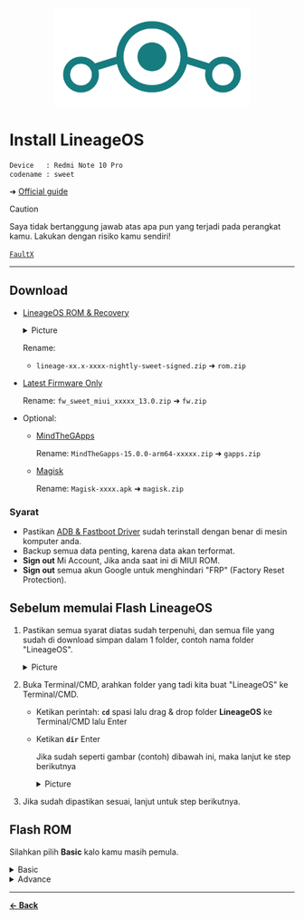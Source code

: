 <!-- <img src="https://lh3.googleusercontent.com/pw/AP1GczPLAEv6uUnzAHhMsTsrVDfBvyOfTeNwL56cy_6scp6g_glrnzhjKOyNSQaf2pbI_4_GkJlDBwI_jWj1l9QewYb5P4Wwz0lKV1JuZ881kPNC7B-kbwc3qvVdEkUpJNqjkzPojcz8wKo8TGOCMuHjXaQbTA=w2880-h696-s-no" alt="" width="" height=""> -->


<p align="center">
  <img src="https://github.com/TriHermawan/RedmiNote10Pro/blob/main/assets/install-los-pict/los-logo.png" alt="Picture" width="350" height="auto">
</p>


# Install LineageOS

```
Device   : Redmi Note 10 Pro
codename : sweet
```
➜ [Official guide](https://wiki.lineageos.org/devices/sweet/install/variant1/#)

> [!Caution]
> Saya tidak bertanggung jawab atas apa pun yang terjadi pada perangkat kamu. Lakukan dengan risiko kamu sendiri!
>
> [`FaultX`](https://t.me/faultx003)

---

## Download
- [LineageOS ROM & Recovery](https://download.lineageos.org/devices/sweet/builds)
  
  <details>
       <summary>Picture</summary>
        <p align="center">
          <img src="https://github.com/TriHermawan/RedmiNote10Pro/blob/main/assets/install-los-pict/los-download.png" alt="Picture" width="" height="">
        </p>
    </details>
    
   Rename:
  - `lineage-xx.x-xxxx-nightly-sweet-signed.zip` ➜ `rom.zip`
    
- [Latest Firmware Only](./README_ID.md#firmware)

  Rename: `fw_sweet_miui_xxxxx_13.0.zip` ➜ `fw.zip`
- Optional:
  - [MindTheGApps](./README_ID.md#gapps-google-apps)

    Rename: `MindTheGapps-15.0.0-arm64-xxxxx.zip` ➜ `gapps.zip`
  - [Magisk](https://github.com/topjohnwu/Magisk/releases/tag/v28.1)

    Rename: `Magisk-xxxx.apk` ➜ `magisk.zip`

### Syarat
- Pastikan [ADB & Fastboot Driver](./install-adb-fastboot.md) sudah terinstall dengan benar di mesin komputer anda.
- Backup semua data penting, karena data akan terformat.
- **Sign out** Mi Account, Jika anda saat ini di MIUI ROM.
- **Sign out** semua akun Google untuk menghindari "FRP" (Factory Reset Protection).

## Sebelum memulai Flash LineageOS

1. Pastikan semua syarat diatas sudah terpenuhi, dan semua file yang sudah di download simpan dalam 1 folder, contoh nama folder "LineageOS".

    <details>
       <summary>Picture</summary>
        <p align="center">
          <img src="https://github.com/TriHermawan/RedmiNote10Pro/blob/main/assets/install-los-pict/1-los.png" alt="Picture" width="" height="">
        </p>
    </details>

2. Buka Terminal/CMD, arahkan folder yang tadi kita buat "LineageOS" ke Terminal/CMD.
   - Ketikan perintah: **`cd`** spasi lalu drag & drop folder **LineageOS** ke Terminal/CMD lalu Enter
   - Ketikan **`dir`** Enter


     Jika sudah seperti gambar (contoh) dibawah ini, maka lanjut ke step berikutnya
     <details>
       <summary>Picture</summary>
        <p align="center">
          <img src="https://github.com/TriHermawan/RedmiNote10Pro/blob/main/assets/install-los-pict/2-los.png" alt="Picture" width="" height="">
        </p>
    </details>
3. Jika sudah dipastikan sesuai, lanjut untuk step berikutnya.

## Flash ROM
Silahkan pilih **Basic** kalo kamu masih pemula.
<details>
  <summary>Basic</summary>
 
  Step ini untuk kamu yang masih pemula, pahami baik2 step berikut:
  
  1. Matikan device kamu
  2. Tekan dan tahan tombol **`Power`** + **`Volume Bawah`** sampai adan keterangan **"FASTBOOT"**, lalu hubungkan device ke komputer dengan kabel USB.
  3. Copy - Paste command:
     ```
     fastboot devices
     ```
     Pastikan `Device ID` muncul.
  4. Install Recovery (`recovery.img`)
     Copy - Paste command:
     ```
     fastboot flash recovery recovery.img
     ```
     Tunggu sampai proses install recovery selesai dengan tulisan **"Done"**.
  5. Reboot device ke Recovery Mode
     Tekan dan tahan tombol **`Power` + `Volume Atas`**. Saat Logo "MI" muncul langsung lepaskan tombol **`Power`**.
     <details>
       <summary>Picture</summary>
       <p align="center">
         <img src="https://github.com/TriHermawan/RedmiNote10Pro/blob/main/assets/install-los-pict/los-recovery.png" alt="Picture" width="50%" height="auto">
       </p>
     </details>
  6. Pilih **`Apply update`** ➜ **`Apply from ADB`**
  7. Cek untuk memastikan ADB Sideload terdeteksi di komputer:
     ```
     adb devices
     ```
     Pastikan kembali jika berhasil terdeteksi akan seperti ini:
     ```
     List of devices attached
     fe4afbea        sideload ← terdeteksi
     ```
     <details>
       <summary>Picture</summary>
       <p align="center">
         <img src="https://github.com/TriHermawan/RedmiNote10Pro/blob/main/assets/install-los-pict/sideload.png" alt="Picture" width="" height="">
       </p>
     </details>

     
  8. Install Firmware:
     ```
     adb -d sideload fw.zip
     ```
     Tunggu proses install firmware berjalan, nanti akan muncul keterangan:
     ```
     Signature verification failed
     Install anyway?
     ```
     Pilih: ➜ **YES**

     <details>
       <summary>Picture</summary>
       <p align="center">
         <img src="https://github.com/TriHermawan/RedmiNote10Pro/blob/main/assets/install-los-pict/verifiaction-los.png" alt="Picture" width="50%" height="auto">
       </p>
     </details>

     Proses akan dilanjutkan kembali, dan jika sudah selesai proses install firmware otomatis akan kembali ke menu utama recovery.
10. Pilih **`Advanced`** ➜ **`Reboot to recovery`**.
11. Pilih **`Factory reset`** ➜ **`Format data/factory reset`** ➜ **`Format data`**.  
12. Jika proses Format data selesai, kembali ke menu utama recovery dengan menekan **`←`** yang ada di pojok kiri atas.
13. Pilih **`Apply update`** ➜ **`Apply from ADB`**
14. Kembali ke Terminal/CMD lalu install ROM:
    ```
    adb -d sideload rom.zip
    ```
    Tunggu & pastikan keterangan yang ada di device seperti:
    `Install completed with status 0`
    
    Proses install rom LineageOS **sudah berhasil dan selesai**.
15. Pilih **`Reboot system now`** untuk booting ke LineageOS.

    Jika kamu ingin melakukan install GApps, **Jangan untuk `Reboot system now` tapi lanjut ke step berikutnya**.
16. Kembali ke Terminal/CMD
17. Install GApps

    Di Recovery pilih **`Apply update`** ➜ **`Apply from ADB`**
    ```
    adb -d sideload gapps.zip
    ```
    Tunggu proses install GApps berjalan, nanti akan muncul keterangan:
    ```
    Signature verification failed
    Install anyway?
    ```
    Pilih: **`YES`**

    Proses akan dilanjutkan kembali, dan jika sudah selesai proses install GApps otomatis akan kembali ke menu utama recovery.
18. Pilih **`Factory reset`** ➜ **`Format data/factory reset`** ➜ **`Format data`**.
19. Jika proses Format data selesai, kembali ke menu utama recovery dengan menekan **`←`** yang ada di pojok kiri atas.
20. Pilih **`Reboot system now`** untuk booting ke LineageOS.
21. Selesai!

## Root menggunakan Magisk:
- Reboot ke Recovery Mode
- Di Recovery pilih **`Apply update`** ➜ **`Apply from ADB`**
  ```
  adb -d sideload magisk.zip
  ```
  Tunggu proses install Magisk berjalan, nanti akan muncul keterangan:
  ```
  Signature verification failed
  Install anyway?
  ```
  Pilih: **`YES`**

  Proses akan dilanjutkan kembali, dan jika sudah selesai proses install otomatis akan kembali ke menu utama recovery.
- Pilih **`Reboot system now`** untuk booting ke LineageOS.
- Jika sudah masuk home screen, buka Magisk dan ikutin step2 dari magisk
- Selesai!
</details>

<details>
  <summary>Advance</summary>
  Untuk yang sudah terbiasa install custom rom, ini command untuk install
 
  ```
  adb reboot bootloader
  ```
  ```
  fastboot flash recovery recovery.img
  ```
  ```
  fastboot reboot-recovery
  ```
  ```
  adb -d sideload fw.zip
  ```
  ```
  adb -d sideload rom.zip
  ```
  ```
  adb -d sideload gapps.zip
  ```
  ```
  adb -d sideload magisk.zip
  ```
 
</details>

---
[**← Back**](https://github.com/TriHermawan/RedmiNote10Pro/tree/main?tab=readme-ov-file#lineageos-official)
